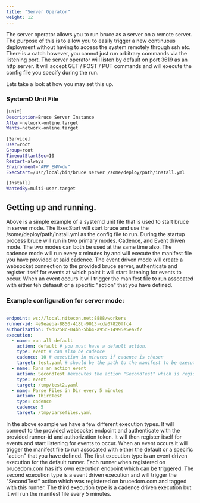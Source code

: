 ```yaml
---
title: "Server Operator"
weight: 12
---
```

The server operator allows you to run bruce as a server on a remote server.  The purpose of this is to allow you to easily trigger a new continuous deployment without having to access the system remotely through ssh etc.  There is a catch however, you cannot just run arbitrary commands via the listening port.  The server operator will listen by default on port 3619 as an http server.  It will accept GET / POST / PUT commands and will execute the config file you specify during the run.

Lets take a look at how you may set this up.

### SystemD Unit File
```bash
[Unit]
Description=Bruce Server Instance
After=network-online.target
Wants=network-online.target

[Service]
User=root
Group=root
TimeoutStartSec=10
Restart=always
Environment="APP_ENV=dv"
ExecStart=/usr/local/bin/bruce server /some/deploy/path/install.yml

[Install]
WantedBy=multi-user.target
```

## Getting up and running.
Above is a simple example of a systemd unit file that is used to start bruce in server mode.  The ExecStart will start bruce and use the /some/deploy/path/install.yml as the config file to run.  During the startup process bruce will run in two primary modes.  Cadence, and Event driven mode.  The two modes can both be used at the same time also.  The cadence mode will run every x minutes by and will execute the manifest file you have provided at said cadence.  The event driven mode will create a websocket connection to the provided bruce server, authenticate and register itself for events at which point it will start listening for events to occur.  When an event occurs it will trigger the manifest file to run assocated with either teh defaault or a specific "action" that you have defined.

### Example configuration for server mode:
```yaml
---
endpoint: ws://local.nitecon.net:8888/workers
runner-id: 4e9eaeba-8850-418b-9013-cda07820ffc4
authorization: f9d6258c-04bb-5bb4-a95d-14995e5ea2f7
execution:
  - name: run all default
    action: default # you must have a default action.
    type: event # can also be cadence
    cadence: 10 # execution in minutes if cadence is chosen
    target: test.yaml # should be the path to the manifest to be executed, in this case main branch example config
  - name: Runs an action event 
    action: SecondTest #executes the action "SecondTest" which is registered on brucedom.com and tagged to this runner.
    type: event
    target: /tmp/test2.yaml 
  - name: Parse Files in Dir every 5 minutes
    action: ThirdTest
    type: cadence
    cadence: 5
    target: /tmp/parsefiles.yaml
```

In the above example we have a few different execution types. It will connect to the provided websocket endpoint and authenticate with the provided runner-id and authorization token.  It will then register itself for events and start listening for events to occur.  When an event occurs it will trigger the manifest file to run assocated with either the default or a specific "action" that you have defined.  The first execution type is an event driven execution for the default runner.  Each runner when registered on brucedom.com has it's own execution endpoint which can be triggered. The second execution type is a event driven execution and will trigger the "SecondTest" action which was registered on brucedom.com and tagged with this runner.  The third execution type is a cadence driven execution but it will run the manifest file every 5 minutes.


